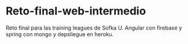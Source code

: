 # Reto-final-web-intermedio
Reto final para las training leagues de Sofka U. Angular con firebase y spring con mongo y depsliegue en heroku.
